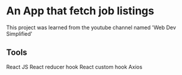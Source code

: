 # An App that fetch job listings

This project was learned from the youtube channel named 'Web Dev Simplified'  

## Tools 

React JS
React reducer hook
React custom hook 
Axios


